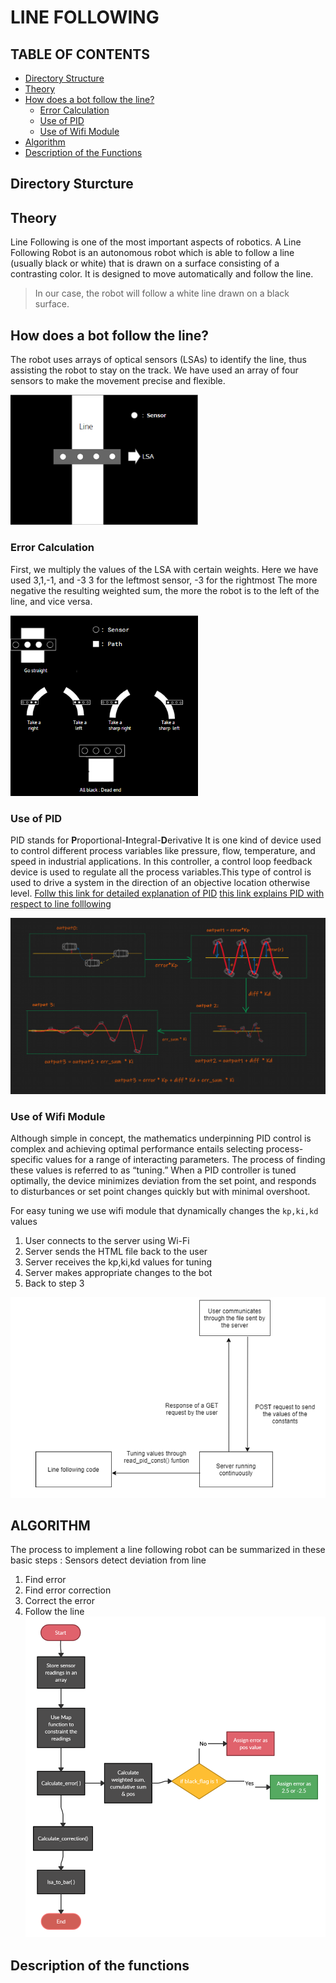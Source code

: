 # LINE FOLLOWING

## TABLE OF CONTENTS


* [Directory Structure](#Directory-Structure)
* [Theory](#theory)
* [How does a bot follow the line?](#)
    * [Error Calculation](#)
    * [Use of PID](#Use-of-pid)
    * [Use of Wifi Module](#)
* [Algorithm](#algorithm)
* [Description of the Functions](#Description-of-the-functions)


## Directory Sturcture

## Theory
Line Following is one of the most important aspects of robotics.
A Line Following Robot is an autonomous robot which is able to follow a line (usually black or white) that is drawn on a surface consisting of a contrasting color. It is designed to move automatically and follow the line.

> In our case, the robot will follow a white line drawn on a black surface.

## How does a bot follow the line?
The robot uses arrays of optical sensors (LSAs) to identify the line, thus assisting the robot to stay on the track. We have used an array of four sensors to make the movement precise and flexible.

<!-- ![LSA image](./assets/line_following.png =100x100) -->
<img src="./assets/line_following.png" alt="drawing" width="300" hieght="300"/>

### Error Calculation
First, we multiply the values of the LSA with certain weights. Here we have used 3,1,-1, and -3
3 for the leftmost sensor, -3 for the rightmost
The more negative the resulting weighted sum, the more the robot is to the left of the line, and vice versa.

<!-- ![curves](./assets/curves.png =100x100) -->
<img src="./assets/curves.png" alt="drawing" width="300" hieght="300"/>

### Use of PID

PID stands for **P**roportional-**I**ntegral-**D**erivative
It is one kind of device used to control different process variables like pressure, flow, temperature, and speed in industrial applications. In this controller, a control loop feedback device is used to regulate all the process variables.This type of control is used to drive a system in the direction of an objective location otherwise level.
[Follw this link for detailed explanation of PID](https://www.youtube.com/playlist?list=PLn8PRpmsu08pQBgjxYFXSsODEF3Jqmm-y)
[this link explains PID with respect to line folllowing](https://youtu.be/4Y7zG48uHRo)
<!-- ![pid flow chart](./assets/pidflow.png ) -->
<img src="./assets/pidflow.png" alt="drawing"  hieght="300"/>


### Use of Wifi Module
Although simple in concept, the mathematics underpinning PID control is complex and achieving optimal performance entails selecting process-specific values for a range of interacting parameters.
The process of finding these values is referred to as “tuning.” When a PID controller is tuned optimally, the device minimizes deviation from the set point, and responds to disturbances or set point changes quickly but with minimal overshoot.

For easy tuning we use wifi module that dynamically changes the `kp,ki,kd` values
1. User connects to the server using Wi-Fi
2. Server sends the HTML file back to the user
3. Server receives the kp,ki,kd values for tuning
4. Server makes appropriate changes to the bot
5. Back to step 3
<!-- ![wifi](./assets/wifi.png =100x100) -->
<img src="./assets/wifi.png" alt="drawing" hieght="300"/>

## ALGORITHM
The process to implement a line following robot can be summarized in these basic steps :
Sensors detect deviation from line
1. Find error
2. Find error correction
3. Correct the error
4. Follow the line
![chart1](./assets/chart.png)



## Description of the functions
